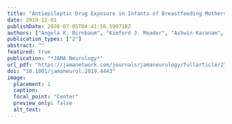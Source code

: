 ```yaml
---
title: "Antiepileptic Drug Exposure in Infants of Breastfeeding Mothers With Epilepsy"
date: 2019-12-01
publishDate: 2020-07-05T04:41:16.599718Z
authors: ["Angela K. Birnbaum", "Kimford J. Meador", "Ashwin Karanam", "Carrie Brown", "Ryan C. May", "Elizabeth E. Gerard", "Evan R. Gedzelman", "Patricia E. Penovich", "Laura A. Kalayjian", "Jennifer Cavitt", "Alison M. Pack", "John W. Miller", "Zachary N. Stowe", "Page B. Pennell"]
publication_types: ["2"]
abstract: ""
featured: true
publication: "*JAMA Neurology*"
url_pdf: "https://jamanetwork.com/journals/jamaneurology/fullarticle/2758017"
doi: "10.1001/jamaneurol.2019.4443"
image:
  placement: 1
  caption:
  focal_point: "Center"
  preview_only: false
  alt_text:
---
```


